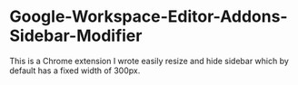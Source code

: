 # Google-Workspace-Editor-Addons-Sidebar-Modifier
This is a Chrome extension I wrote easily resize and hide sidebar which by default has a fixed width of 300px.
